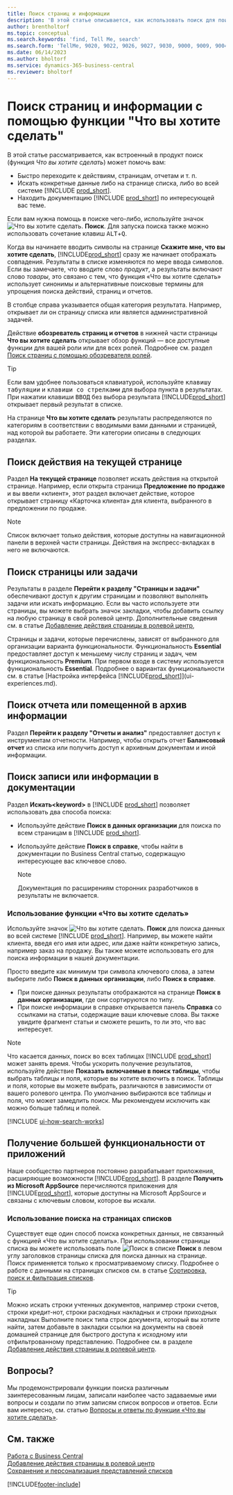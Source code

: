 ```yaml
---
title: Поиск страниц и информации
description: 'В этой статье описывается, как использовать поиск для поиска действий, страниц, отчетов, документации и данных, а также других приложений и консультативных служб.'
author: brentholtorf
ms.topic: conceptual
ms.search.keywords: 'find, Tell Me, search'
ms.search.form: 'TellMe, 9020, 9022, 9026, 9027, 9030, 9000, 9009, 9004, 9005, 9024, 9006, 9007, 9010, 9016, 9017'
ms.date: 06/14/2023
ms.author: bholtorf
ms.service: dynamics-365-business-central
ms.reviewer: bholtorf
---
```

# <a name="finding-pages-and-information-with-tell-me"></a>Поиск страниц и информации с помощью функции "Что вы хотите сделать"

В этой статье рассматривается, как встроенный в продукт поиск (функция *Что вы хотите сделать*) может помочь вам: 

* Быстро переходите к действиям, страницам, отчетам и т. п.
* Искать конкретные данные либо на странице списка, либо во всей системе [!INCLUDE [prod_short](includes/prod_short.md)].
* Находить документацию [!INCLUDE [prod_short](includes/prod_short.md)] по интересующей вас теме.

<!-- ![!VIDEO https://go.microsoft.com/fwlink/?linkid=2086048] -->

Если вам нужна помощь в поиске чего-либо, используйте значок ![Что вы хотите сделать.](media/ui-search/search.png "Поиск страницы или отчета") **Поиск**. Для запуска поиска также можно использовать сочетание клавиш <kbd>ALT</kbd>+<kbd>Q</kbd>.

Когда вы начинаете вводить символы на странице **Скажите мне, что вы хотите сделать**, [!INCLUDE[prod_short](includes/prod_short.md)] сразу же начинает отображать совпадения. Результаты в списке изменяются по мере ввода символов. Если вы замечаете, что вводите слово *продукт*, а результаты включают слово *товары*, это связано с тем, что функция «Что вы хотите сделать» использует синонимы и альтернативные поисковые термины для упрощения поиска действий, страниц и отчетов.

В столбце справа указывается общая категория результата. Например, открывает ли он страницу списка или является административной задачей.  

Действие **обозреватель страниц и отчетов** в нижней части страницы **Что вы хотите сделать** открывает обзор функций — все доступные функции для вашей роли или для всех ролей. Подробнее см. раздел [Поиск страниц с помощью обозревателя ролей](ui-role-explorer.md).

> [!TIP]  
> Если вам удобнее пользоваться клавиатурой, используйте <kbd>клавишу табуляции</kbd> и <kbd>клавиши со стрелками</kbd> для выбора пункта в результатах. При нажатии клавиши <kbd>ВВОД</kbd> без выбора результата [!INCLUDE[prod_short](includes/prod_short.md)] открывает первый результат в списке.

На странице **Что вы хотите сделать** результаты распределяются по категориям в соответствии с вводимыми вами данными и страницей, над которой вы работаете. Эти категории описаны в следующих разделах.

## <a name="find-an-action-on-the-current-page"></a>Поиск действия на текущей странице

Раздел **На текущей странице** позволяет искать действия на открытой странице. Например, если открыта страница **Предложение по продаже** и вы ввели «клиент», этот раздел включает действие, которое открывает страницу «Карточка клиента» для клиента, выбранного в предложении по продаже.

> [!NOTE]  
> Список включает только действия, которые доступны на навигационной панели в верхней части страницы. Действия на экспресс-вкладках в него не включаются.  

## <a name="find-a-page-or-a-task"></a>Поиск страницы или задачи

Результаты в разделе **Перейти к разделу "Страницы и задачи"** обеспечивают доступ к другим страницам и позволяют выполнять задачи или искать информацию. Если вы часто используете эти страницы, вы можете выбрать значок закладки, чтобы добавить ссылку на любую страницу в свой ролевой центр. Дополнительные сведения см. в статье [Добавление действия страницы в ролевой центр](ui-bookmarks.md),

Страницы и задачи, которые перечислены, зависят от выбранного для организации варианта функциональности. Функциональность **Essential** предоставляет доступ к меньшему числу страниц и задач, чем функциональность **Premium**. При первом входе в систему используется функциональность **Essential**. Подробнее о вариантах функциональности см. в статье [Настройка интерфейса [!INCLUDE[prod_short](includes/prod_short.md)]](ui-experiences.md).

## <a name="find-a-report-or-archived-information"></a>Поиск отчета или помещенной в архив информации

Раздел **Перейти к разделу "Отчеты и анализ"** предоставляет доступ к инструментам отчетности. Например, чтобы открыть отчет **Балансовый отчет** из списка или получить доступ к архивным документам и иной информации.  

## <a name="find-a-record-or-search-the-documentation"></a>Поиск записи или информации в документации

Раздел **Искать\<keyword\>** в [!INCLUDE [prod_short](includes/prod_short.md)] позволяет использовать два способа поиска:

* Используйте действие **Поиск в данных организации** для поиска по всем страницам в [!INCLUDE [prod_short](includes/prod_short.md)].
* Используйте действие **Поиск в справке**, чтобы найти в документации по Business Central статью, содержащую интересующее вас ключевое слово.

  > [!NOTE]  
  > Документация по расширениям сторонних разработчиков в результаты не включается.

### <a name="use-tell-me-what-you-want-to-do"></a>Использование функции «Что вы хотите сделать»

Используйте значок ![Что вы хотите сделать.](media/ui-search/search.png "Поиск страницы или отчета") **Поиск** для поиска данных во всей системе [!INCLUDE [prod_short](includes/prod_short.md)]. Например, вы можете найти клиента, введя его имя или адрес, или даже найти конкретную запись, например заказ на продажу. Вы также можете использовать его для поиска информации в нашей документации.

Просто введите как минимум три символа ключевого слова, а затем выберите либо **Поиск в данных организации**, либо **Поиск в справке**.

* При поиске данных результаты отображаются на странице **Поиск в данных организации**, где они сортируются по типу.  
* При поиске информации в справке открывается панель **Справка** со ссылками на статьи, содержащие ваши ключевые слова. Вы также увидите фрагмент статьи и сможете решить, то ли это, что вас интересует.

> [!NOTE]
> Что касается данных, поиск во всех таблицах [!INCLUDE [prod_short](includes/prod_short.md)] может занять время. Чтобы ускорить получение результатов, используйте действие **Показать включаемые в поиск таблицы**, чтобы выбрать таблицы и поля, которые вы хотите включить в поиск. Таблицы и поля, которые вы можете выбрать, различаются в зависимости от вашего ролевого центра. По умолчанию выбираются все таблицы и поля, что может замедлить поиск. Мы рекомендуем исключить как можно больше таблиц и полей.

[!INCLUDE [ui-how-search-works](includes/ui-how-search-works.md)]

## <a name="get-more-functionality-from-apps"></a>Получение большей функциональности от приложений

Наше сообщество партнеров постоянно разрабатывает приложения, расширяющие возможности [!INCLUDE[prod_short](includes/prod_short.md)]. В разделе **Получить из Microsoft AppSource** перечисляются приложения для [!INCLUDE[prod_short](includes/prod_short.md)], которые доступны на Microsoft AppSource и связаны с ключевым словом, которое вы искали.

### <a name="use-search-on-list-pages"></a>Использование поиска на страницах списков

Существует еще один способ поиска конкретных данных, не связанный с функцией «Что вы хотите сделать». При использовании страницы списка вы можете использовать поле ![Поиск в списке](media/ui-search/search-list.png "Значок поиска в списке") **Поиск** в левом углу заголовков страницы списка для поиска данных на странице. Поиск применяется только к просматриваемому списку. Подробнее о работе с данными на страницах списков см. в статье [Сортировка, поиск и фильтрация списков](ui-enter-criteria-filters.md).  

> [!TIP]
> Можно искать строки учтенных документов, например строки счетов, строки кредит-нот, строки расходных накладных и строки приходных накладных Выполните поиск типа строк документа, который вы хотите найти, затем добавьте в закладки ссылки на документы на своей домашней странице для быстрого доступа к исходному или отфильтрованному представлению. Подробнее см. в разделе [Добавление действия страницы в ролевой центр](ui-bookmarks.md).

## <a name="questions"></a>Вопросы?

Мы продемонстрировали функции поиска различным заинтересованным лицам, записали наиболее часто задаваемые ими вопросы и создали по этим записям список вопросов и ответов. Если вам интересно, см. статью [Вопросы и ответы по функции «Что вы хотите сделать»](ui-search-faq.md).

## <a name="see-also"></a>См. также

[Работа с Business Central](ui-work-product.md)  
[Добавление действия страницы в ролевой центр](ui-bookmarks.md)  
[Сохранение и персонализация представлений списков](ui-views.md)  

[!INCLUDE[footer-include](includes/footer-banner.md)]

